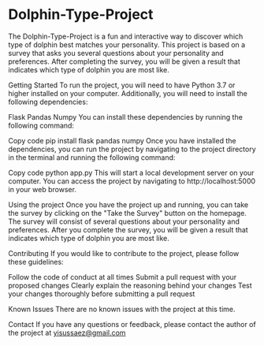 <h1> Dolphin-Type-Project </h1>
The Dolphin-Type-Project is a fun and interactive way to discover which type of dolphin best matches your personality. This project is based on a survey that asks you several questions about your personality and preferences. After completing the survey, you will be given a result that indicates which type of dolphin you are most like.

Getting Started
To run the project, you will need to have Python 3.7 or higher installed on your computer. Additionally, you will need to install the following dependencies:

Flask
Pandas
Numpy
You can install these dependencies by running the following command:

Copy code
pip install flask pandas numpy
Once you have installed the dependencies, you can run the project by navigating to the project directory in the terminal and running the following command:

Copy code
python app.py
This will start a local development server on your computer. You can access the project by navigating to http://localhost:5000 in your web browser.

Using the project
Once you have the project up and running, you can take the survey by clicking on the "Take the Survey" button on the homepage. The survey will consist of several questions about your personality and preferences. After you complete the survey, you will be given a result that indicates which type of dolphin you are most like.

Contributing
If you would like to contribute to the project, please follow these guidelines:

Follow the code of conduct at all times
Submit a pull request with your proposed changes
Clearly explain the reasoning behind your changes
Test your changes thoroughly before submitting a pull request

Known Issues
There are no known issues with the project at this time.

Contact
If you have any questions or feedback, please contact the author of the project at yisussaez@gmail.com

